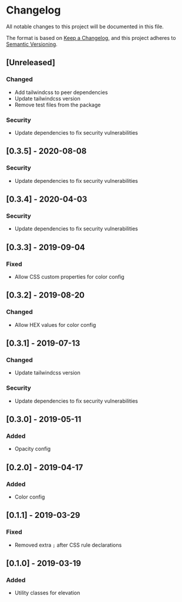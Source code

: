 # Changelog

All notable changes to this project will be documented in this file.

The format is based on [Keep a Changelog](https://keepachangelog.com/en/1.0.0/),
and this project adheres to [Semantic Versioning](https://semver.org/spec/v2.0.0.html).

## [Unreleased]

### Changed

- Add tailwindcss to peer dependencies
- Update tailwindcss version
- Remove test files from the package

### Security

- Update dependencies to fix security vulnerabilities

## [0.3.5] - 2020-08-08

### Security

- Update dependencies to fix security vulnerabilities

## [0.3.4] - 2020-04-03

### Security

- Update dependencies to fix security vulnerabilities

## [0.3.3] - 2019-09-04

### Fixed

- Allow CSS custom properties for color config

## [0.3.2] - 2019-08-20

### Changed

- Allow HEX values for color config

## [0.3.1] - 2019-07-13

### Changed

- Update tailwindcss version

### Security

- Update dependencies to fix security vulnerabilities

## [0.3.0] - 2019-05-11

### Added

- Opacity config

## [0.2.0] - 2019-04-17

### Added

- Color config

## [0.1.1] - 2019-03-29

### Fixed

- Removed extra `;` after CSS rule declarations

## [0.1.0] - 2019-03-19

### Added

- Utility classes for elevation
